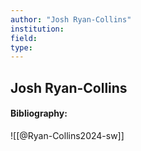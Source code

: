 ```yaml
---
author: "Josh Ryan-Collins"
institution:
field:
type:
---
```


## Josh Ryan-Collins
#### Bibliography:

![[@Ryan-Collins2024-sw]]